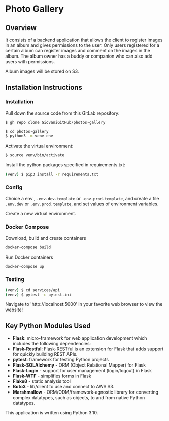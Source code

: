 # Photo Gallery
## Overview
It consists of a backend application that allows the client to register images in an album and gives permissions to the user.
Only users registered for a certain album can register images and comment on the images in the album.
The album owner has a buddy or companion who can also add users with permissions.

Album images will be stored on S3.

## Installation Instructions


### Installation

Pull down the source code from this GitLab repository:

```sh
$ gh repo clone GiovaniGitHub/photos-gallery
```

```sh
$ cd photos-gallery
$ python3 -m venv env
```

Activate the virtual environment:

```sh
$ source venv/bin/activate
```

Install the python packages specified in requirements.txt:

```sh
(venv) $ pip3 install -r requirements.txt
```

### Config 

Choice a env , ```.env.dev.template``` or ```.env.prod.template```, and create a file ```.env.dev``` or ```.env.prod.template```, and set values of environment variables.

Create a new virtual environment.


### Docker Compose

Download, build and create containers
```sh
docker-compose build
```

Run Docker containers
```sh
docker-compose up
```

### Testing

```sh
(venv) $ cd services/api
(venv) $ pytest -c pytest.ini
```

Navigate to 'http://localhost:5000' in your favorite web browser to view the website!

## Key Python Modules Used

* **Flask**: micro-framework for web application development which includes the following dependencies:
* **Flask-Restful**: Flask-RESTful is an extension for Flask that adds support for quickly building REST APIs.
* **pytest**: framework for testing Python projects
* **Flask-SQLAlchemy** - ORM (Object Relational Mapper) for Flask
* **Flask-Login** - support for user management (login/logout) in Flask
* **Flask-WTF** - simplifies forms in Flask
* **Flake8** - static analysis tool
* **Boto3** - lib/client to use and connect to AWS S3.
* **Marshmallow** -  ORM/ODM/framework-agnostic library for converting complex datatypes, such as objects, to and from native Python datatypes.

This application is written using Python 3.10.
